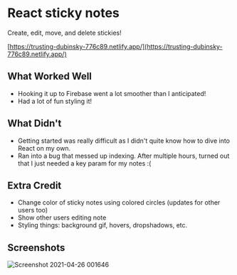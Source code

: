 # React sticky notes

Create, edit, move, and delete stickies!

[https://trusting-dubinsky-776c89.netlify.app/](https://trusting-dubinsky-776c89.netlify.app/)

## What Worked Well
- Hooking it up to Firebase went a lot smoother than I anticipated!
- Had a lot of fun styling it!

## What Didn't
- Getting started was really difficult as I didn't quite know how to dive into React on my own.
- Ran into a bug that messed up indexing. After multiple hours, turned out that I just needed a key param for my notes :(

## Extra Credit
- Change color of sticky notes using colored circles (updates for other users too)
- Show other users editing note
- Styling things: background gif, hovers, dropshadows, etc.

## Screenshots
![Screenshot 2021-04-26 001646](https://user-images.githubusercontent.com/39289319/116028529-554c5a00-a625-11eb-84a8-a23ef6aef523.jpg)
